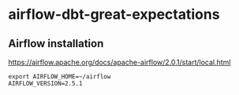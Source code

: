 # airflow-dbt-great-expectations

## Airflow installation

https://airflow.apache.org/docs/apache-airflow/2.0.1/start/local.html

```
export AIRFLOW_HOME=~/airflow
AIRFLOW_VERSION=2.5.1
```